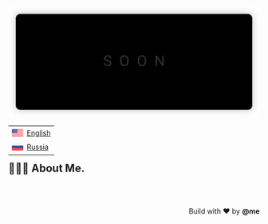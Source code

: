 <div align="center">
  <a href="https://emilakhadov.dev">
    <img src="assets/images/svg/header-banner.min.svg">
  </a>
</div>

<table align="right">
  <tr>
    <td>
      <a href="README.md" style="display:flex; align-items: center; gap: 0.5em;">
        <img src="assets/icons/flag-en.min.svg" height="23">
        <span>English</span>
      </a>
    </td>
  </tr>
  <tr>
    <td>
      <a href="README.ru.md" style="display:flex; align-items: center; gap: 0.5em;">
        <img src="assets/icons/flag-ru.min.svg" height="23">
        <span>Russia</span>
      </a>
    </td>
  </tr>
</table>

</br>
</br>

## 🙋🏻‍♂️ About Me.

<!-- <p>Welcome to my page! </br></p> -->
<!-- <samp></samp> -->

</br>
</br>
<p align='right' font-size="3px">Build with ❤️ by <strong>@me</strong></p>
